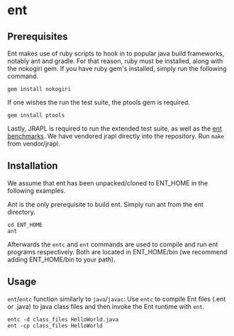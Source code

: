 # ent

Prerequisites
------------
Ent makes use of ruby scripts to hook in to popular java build frameworks, notably ant and gradle. For that reason, ruby must be installed, along with the nokogiri gem. If you have ruby gem's installed, simply run the following command.

```
gem install nokogiri
```

If one wishes the run the test suite, the ptools gem is required.

```
gem install ptools
``` 

Lastly, JRAPL is required to run the extended test suite, as well as the [ent benchmarks](https://github.com/anthonycanino1/entbench). We have vendored jrapl directly into the repository. Run ```make``` from vendor/jrapl. 

Installation
------------

We assume that ent has been unpacked/cloned to ENT\_HOME in the following examples.

Ant is the only prerequisite to build ent. Simply run ant from the ent directory.

```
cd ENT_HOME
ant 
```

Afterwards the ```entc``` and ```ent``` commands are used to compile and run ent programs respectively. Both are located in ENT\_HOME/bin (we recommend adding ENT\_HOME/bin to your path).

Usage
------------

```ent```/```entc``` function similarly to ```java```/```javac```: Use ```entc``` to compile Ent files (.ent or .java) to java class files and then invoke the Ent runtime with ```ent```.

```
entc -d class_files HelloWorld.java
ent -cp class_files HelloWorld
```
